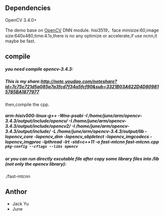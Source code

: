 ## Dependencies

OpenCV 3.4.0+

The demo base on [OpenCV](https://github.com/opencv/opencv) DNN module. 
hisi3519，face minisize:60,image size:640x480,time:4.1s,there is no any optimize or accelerate,if use ncnn,it maybe be fast.

## compile
##### you need compile opencv-3.4.3:
##### This is my share:http://note.youdao.com/noteshare?id=7c75c721d5a085a7a3fcd7f34a5fcf90&sub=3321B03A622D4D809815785BA1877977
then,compile the cpp.
##### arm-hisiv500-linux-g++ -Wno-psabi -I /home/june/arm/opencv-3.4.3/output/include/opencv/  -I /home/june/arm/opencv-3.4.3/output/include/opencv2/ -I /home/june/arm/opencv-3.4.3/output/include/ -L /home/june/arm/opencv-3.4.3/output/lib -lopencv_core -lopencv_dnn -lopencv_objdetect -lopencv_imgcodecs -lopencv_imgproc -lpthread -lrt -std=c++11 -o fast-mtcnn fast-mtcnn.cpp `pkg-config --cflags --libs opencv`

##### or you can run directly excutable file after copy some library files into /lib   (not only the opencv library):
./fast-mtcnn

## Anthor
+ Jack Yu
+ June
